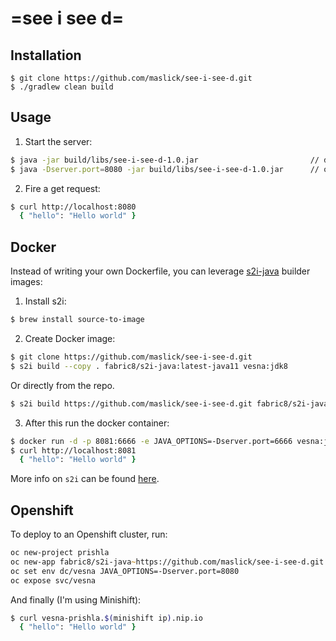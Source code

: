 # =see i see d=

## Installation

```shell
$ git clone https://github.com/maslick/see-i-see-d.git
$ ./gradlew clean build
```

## Usage

1. Start the server:
```zsh
$ java -jar build/libs/see-i-see-d-1.0.jar                         // default port 7777
$ java -Dserver.port=8080 -jar build/libs/see-i-see-d-1.0.jar      // override port
```

2. Fire a get request:
```zsh
$ curl http://localhost:8080
  { "hello": "Hello world" }
```

## Docker

Instead of writing your own Dockerfile, you can leverage [s2i-java](https://hub.docker.com/r/fabric8/s2i-java/) builder images:

1. Install s2i:
```zsh
$ brew install source-to-image
```

2. Create Docker image:
```zsh
$ git clone https://github.com/maslick/see-i-see-d.git
$ s2i build --copy . fabric8/s2i-java:latest-java11 vesna:jdk8
```
Or directly from the repo.
```zsh
$ s2i build https://github.com/maslick/see-i-see-d.git fabric8/s2i-java vesna:jdk8
```

3. After this run the docker container:
```zsh
$ docker run -d -p 8081:6666 -e JAVA_OPTIONS=-Dserver.port=6666 vesna:jdk8
$ curl http://localhost:8081
  { "hello": "Hello world" }
```

More info on ``s2i`` can be found [here](https://github.com/openshift/source-to-image).


## Openshift

To deploy to an Openshift cluster, run:
```zsh
oc new-project prishla
oc new-app fabric8/s2i-java~https://github.com/maslick/see-i-see-d.git --name vesna
oc set env dc/vesna JAVA_OPTIONS=-Dserver.port=8080
oc expose svc/vesna
```

And finally (I'm using Minishift):
```zsh
$ curl vesna-prishla.$(minishift ip).nip.io
  { "hello": "Hello world" }
```
